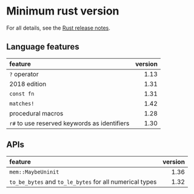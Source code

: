 # Minimum rust version
For all details, see the [Rust release notes](https://github.com/rust-lang/rust/blob/master/RELEASES.md).

## Language features

| feature | version |
|:------ | -----: |
| `?` operator | 1.13 |
| 2018 edition | 1.31 |
| `const fn` | 1.31 |
| `matches!` | 1.42 |
| procedural macros | 1.28 |
| `r#` to use reserved keywords as identifiers| 1.30 |



## APIs
| feature | version |
|:------ | -----: |
| `mem::MaybeUninit` | 1.36 |
| `to_be_bytes` and `to_le_bytes` for all numerical types | 1.32 |
